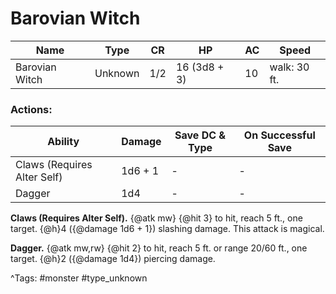 # Barovian Witch

| Name | Type | CR | HP | AC | Speed |
|------|------|----|----|----|-------|
| Barovian Witch | Unknown | 1/2 | 16 (3d8 + 3) | 10 | walk: 30 ft. |

### Actions:

| Ability | Damage | Save DC & Type | On Successful Save |
|---------|--------|----------------|--------------------|
| Claws (Requires Alter Self) | 1d6 + 1 | - | - |
| Dagger | 1d4 | - | - |


**Claws (Requires Alter Self).** {@atk mw} {@hit 3} to hit, reach 5 ft., one target. {@h}4 ({@damage 1d6 + 1}) slashing damage. This attack is magical.

**Dagger.** {@atk mw,rw} {@hit 2} to hit, reach 5 ft. or range 20/60 ft., one target. {@h}2 ({@damage 1d4}) piercing damage.

^Tags: #monster #type_unknown